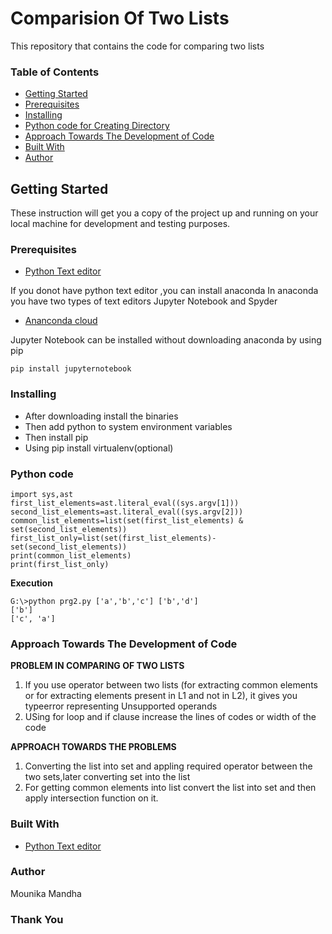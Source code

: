 # Comparision Of Two Lists

This repository that contains the code for comparing two lists

### Table of Contents
* [Getting Started](#getting-started)
* [Prerequisites](#prerequisites)
* [Installing](#installing)
* [Python code for Creating Directory](#python-code-for-creating-directory)
* [Approach Towards The Development of Code](#approach-towards-the-development-of-code)
* [Built With](#built-with)
* [Author](#author)

## Getting Started

These instruction will get you a copy of the project up and running on your local machine for development and testing purposes. 

### Prerequisites
* [Python Text editor](https://www.python.org)

If you donot have python text editor ,you can install anaconda In anaconda you have two types of text editors Jupyter Notebook and Spyder

* [Ananconda cloud](https://anaconda.org)

Jupyter Notebook can be installed  without downloading anaconda by using pip

```pip install jupyternotebook```

### Installing
* After downloading install the binaries
* Then add python to system environment variables
* Then install pip
* Using pip install virtualenv(optional)

### Python code
```
import sys,ast
first_list_elements=ast.literal_eval((sys.argv[1]))
second_list_elements=ast.literal_eval((sys.argv[2]))
common_list_elements=list(set(first_list_elements) & set(second_list_elements))
first_list_only=list(set(first_list_elements)-set(second_list_elements))
print(common_list_elements)
print(first_list_only)
```
**Execution**
```
G:\>python prg2.py ['a','b','c'] ['b','d']
['b']
['c', 'a']
```
### Approach Towards The Development of Code

**PROBLEM IN COMPARING OF TWO LISTS**

1. If you use operator between two lists (for extracting common elements or for extracting elements present in L1 and not in L2), it gives you typeerror representing Unsupported operands
2. USing for loop and if clause increase the lines of codes or width of the code

**APPROACH TOWARDS THE PROBLEMS**

1. Converting the list into set and appling required operator between the two sets,later converting set into the list
2. For getting common elements into list convert the list into set and then apply intersection function on it.

### Built With
* [Python Text editor](https://www.python.org)

### Author 

Mounika Mandha

### Thank You
